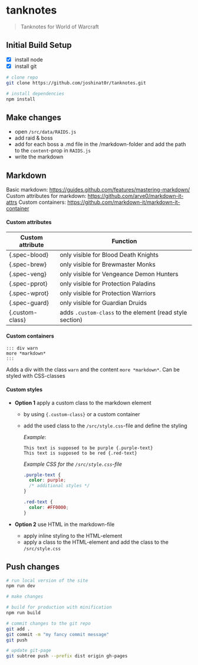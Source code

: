 # tanknotes

> Tanknotes for World of Warcraft

## Initial Build Setup

- [x] install node
- [x] install git

``` bash
# clone repo
git clone https://github.com/joshinat0r/tanknotes.git

# install dependencies
npm install
```

## Make changes

- open `/src/data/RAIDS.js`
- add raid & boss
- add for each boss a .md file in the /markdown-folder and add the path to the `content`-prop in `RAIDS.js`
- write the markdown

## Markdown

Basic markdown: https://guides.github.com/features/mastering-markdown/
Custom attributes for markdown: https://github.com/arve0/markdown-it-attrs
Custom containers: https://github.com/markdown-it/markdown-it-container

#### Custom attributes
Custom attribute | Function
-----------------|------
{.spec-blood}|only visible for Blood Death Knights
{.spec-brew}|only visible for Brewmaster Monks
{.spec-veng}|only visible for Vengeance Demon Hunters
{.spec-pprot}|only visible for Protection Paladins
{.spec-wprot}|only visible for Protection Warriors
{.spec-guard}|only visible for Guardian Druids
{.custom-class}|adds `.custom-class` to the element (read style section) 

#### Custom containers
```
::: div warn
more *markdown*
:::
```
Adds a div with the class `warn` and the content `more *markdown*`. Can be styled with CSS-classes

#### Custom styles
- **Option 1** apply a custom class to the markdown element
  - by using `{.custom-class}` or a custom container
  - add the used class to the `/src/style.css`-file and define the styling

    *Example*:
    ```
    This text is supposed to be purple {.purple-text}
    This text is supposed to be red {.red-text}
    ```

    *Example CSS for the `/src/style.css`-file*
    ```css
    .purple-text {
      color: purple;
      /* additional styles */
    }

    .red-text {
      color: #FF0000;
    }
    ```

- **Option 2** use HTML in the markdown-file
  - apply inline styling to the HTML-element
  - apply a class to the HTML-element and add the class to the `/src/style.css`

## Push changes
``` bash
# run local version of the site
npm run dev

# make changes

# build for production with minification
npm run build

# commit changes to the git repo
git add .
git commit -m "my fancy commit message"
git push

# update git-page
git subtree push --prefix dist origin gh-pages
```
 